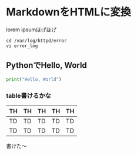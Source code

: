 # MarkdownをHTMLに変換

lorem ipsumほげほげ

```
cd /var/log/httpd/error
vi error_log
```

## PythonでHello, World

```py
print("Hello, World")
```

### table書けるかな
| TH | TH | TH | TH | TH |
| ---- | ---- | ---- | ---- | ---- |
| TD | TD | TD | TD | TD |
| TD | TD | TD | TD | TD |

書けた〜